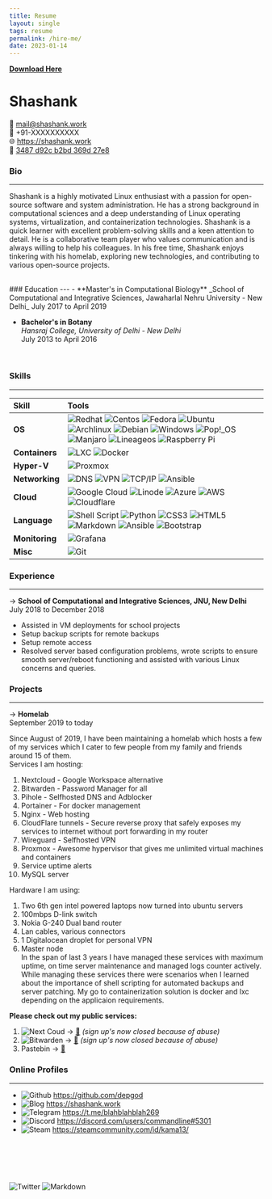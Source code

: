 ```yaml
---
title: Resume
layout: single
tags: resume
permalink: /hire-me/
date: 2023-01-14
---
```

[**Download Here**](https://drive.google.com/file/d/1kEr9xcosC3RM_AnBMLm8gKI7O0a0DzBO/view?usp=share_link)
# Shashank
📧 mail@shashank.work  
📱 +91-XXXXXXXXXX  
🌐 https://shashank.work  
🔑 [3487 d92c b2bd 369d 27e8](https://keys.openpgp.org/vks/v1/by-fingerprint/C140A4EC3B6516385A0F3487D92CB2DB369D27E8)  
  

### Bio  
---

Shashank is a highly motivated Linux enthusiast with a passion for open-source software and system administration. He has a strong background in computational sciences and a deep understanding of Linux operating systems, virtualization, and containerization technologies. Shashank is a quick learner with excellent problem-solving skills and a keen attention to detail. He is a collaborative team player who values communication and is always willing to help his colleagues. In his free time, Shashank enjoys tinkering with his homelab, exploring new technologies, and contributing to various open-source projects.  

<br/>
### Education  
---
- **Master's in Computational Biology**  
	_School of Computational and Integrative Sciences, Jawaharlal Nehru University - New Delhi_  
	July 2017 to April 2019  
  
* **Bachelor's in Botany**  
	_Hansraj College, University of Delhi - New Delhi_  
	July 2013 to April 2016  
  
<br/>

### Skills  
---

| Skill | Tools |
| :--- | :--- |
| **OS** | ![Redhat](https://img.shields.io/badge/Red%20Hat-EE0000?style=for-the-badge&logo=redhat&logoColor=white) ![Centos](https://img.shields.io/badge/Cent%20OS-262577?style=for-the-badge&logo=CentOS&logoColor=white) ![Fedora](https://img.shields.io/badge/Fedora-294172?style=for-the-badge&logo=fedora&logoColor=white) ![Ubuntu](https://img.shields.io/badge/Ubuntu-E95420?style=for-the-badge&logo=ubuntu&logoColor=white) ![Archlinux](https://img.shields.io/badge/Arch_Linux-1793D1?style=for-the-badge&logo=arch-linux&logoColor=white) ![Debian](https://img.shields.io/badge/Debian-A81D33?style=for-the-badge&logo=debian&logoColor=white) ![Windows](https://img.shields.io/badge/Windows-0078D6?style=for-the-badge&logo=windows&logoColor=white) ![Pop!\_OS](https://img.shields.io/badge/Pop!_OS-48B9C7?style=for-the-badge&logo=Pop!_OS&logoColor=white) ![Manjaro](https://img.shields.io/badge/Manjaro-35BF5C?style=for-the-badge&logo=Manjaro&logoColor=white) ![Lineageos](https://img.shields.io/badge/lineageos-167C80?style=for-the-badge&logo=lineageos&logoColor=white) ![Raspberry Pi](https://img.shields.io/badge/-RaspberryPi-C51A4A?style=for-the-badge&logo=Raspberry-Pi) |     
| **Containers** | ![LXC](https://img.shields.io/badge/LXC-100000?style=for-the-badge&logo=LXC&logoColor=white&labelColor=F15CD1&color=FEAF62) ![Docker](https://img.shields.io/badge/docker-%230db7ed.svg?style=for-the-badge&logo=docker&logoColor=white) |  
| **Hyper-V** | ![Proxmox](https://img.shields.io/badge/Proxmox-100000?style=for-the-badge&logo=LXC&logoColor=white&labelColor=F15CD1&color=FE4D01) |
| **Networking** | ![DNS](https://img.shields.io/badge/DNS-100000?style=for-the-badge&logo=DNS&logoColor=white&labelColor=black&color=189DF4) ![VPN](https://img.shields.io/badge/VPN-100000?style=for-the-badge&logo=VPN&logoColor=white&labelColor=black&color=FF0101) ![TCP/IP](https://img.shields.io/badge/TCP/IP-100000?style=for-the-badge&logo=VPN&logoColor=white&labelColor=black&color=F500C9) ![Ansible](https://img.shields.io/badge/ansible-%231A1918.svg?style=for-the-badge&logo=ansible&logoColor=white) |  
| **Cloud** | ![Google Cloud](https://img.shields.io/badge/GoogleCloud-%234285F4.svg?style=for-the-badge&logo=google-cloud&logoColor=white) ![Linode](https://img.shields.io/badge/linode-00A95C?style=for-the-badge&logo=linode&logoColor=white) ![Azure](https://img.shields.io/badge/azure-%230072C6.svg?style=for-the-badge&logo=microsoftazure&logoColor=white) ![AWS](https://img.shields.io/badge/AWS-%23FF9900.svg?style=for-the-badge&logo=amazon-aws&logoColor=white) ![Cloudflare](https://img.shields.io/badge/Cloudflare-F38020?style=for-the-badge&logo=Cloudflare&logoColor=white) |   
| **Language** | ![Shell Script](https://img.shields.io/badge/shell_script-%23121011.svg?style=for-the-badge&logo=gnu-bash&logoColor=white) ![Python](https://img.shields.io/badge/python-3670A0?style=for-the-badge&logo=python&logoColor=ffdd54) ![CSS3](https://img.shields.io/badge/css3-%231572B6.svg?style=for-the-badge&logo=css3&logoColor=white) ![HTML5](https://img.shields.io/badge/html5-%23E34F26.svg?style=for-the-badge&logo=html5&logoColor=white) ![Markdown](https://img.shields.io/badge/markdown-%23000000.svg?style=for-the-badge&logo=markdown&logoColor=white) ![Ansible](https://img.shields.io/badge/ansible-%231A1918.svg?style=for-the-badge&logo=ansible&logoColor=white) ![Bootstrap](https://img.shields.io/badge/bootstrap-%23563D7C.svg?style=for-the-badge&logo=bootstrap&logoColor=white) |  
| **Monitoring** | ![Grafana](https://img.shields.io/badge/grafana-%23F46800.svg?style=for-the-badge&logo=grafana&logoColor=white) |  
| **Misc** | ![Git](https://img.shields.io/badge/GIT-E44C30?style=for-the-badge&logo=git&logoColor=white) |  


### Experience  
---
-> **School of Computational and Integrative Sciences, JNU, New Delhi**  
  July 2018 to December 2018  
  * Assisted in VM deployments for school projects  
  * Setup backup scripts for remote backups  
  * Setup remote access  
  * Resolved server based configuration problems, wrote scripts to ensure smooth server/reboot functioning and assisted with various Linux concerns and queries.  

### Projects  
---
-> **Homelab**  
  September 2019 to today  

  Since August of 2019, I have been maintaining a homelab which hosts a few of my services which I cater to few people from my family and friends around 15 of them.  
  Services I am hosting:  
  1. Nextcloud - Google Workspace alternative  
  2. Bitwarden - Password Manager for all  
  3. Pihole - Selfhosted DNS and Adblocker  
  4. Portainer - For docker management  
  5. Nginx - Web hosting  
  6. CloudFlare tunnels - Secure reverse proxy that safely exposes my services to internet without port forwarding in my router  
  7. Wireguard - Selfhosted VPN  
  8. Proxmox - Awesome hypervisor that gives me unlimited virtual machines and containers  
  9. Service uptime alerts  
  10. MySQL server  

  Hardware I am using:  
  1. Two 6th gen intel powered laptops now turned into ubuntu servers  
  2. 100mbps D-link switch  
  3. Nokia G-240 Dual band router  
  4. Lan cables, various connectors    
  5. 1 Digitalocean droplet  for personal VPN  
  6. Master node  
  In the span of last 3 years I have managed these services with maximum uptime, on time server maintenance and managed logs counter actively. While managing these services there were scenarios when I learned about the importance of shell scripting for automated backups and server patching. My go to containerization solution is docker and lxc depending on the applicaion requirements.  

  **Please check out my public services:**  
  1. ![Next Coud](https://img.shields.io/badge/Next%20Cloud-0B94DE?style=for-the-badge&logo=nextcloud&logoColor=white) -> [🔗](https://nc.shellshock.lol) _(sign up's now closed because of abuse)_  
  2. ![Bitwarden](https://img.shields.io/badge/bitwarden-%23175DDC.svg?style=for-the-badge&logo=bitwarden&logoColor=white) -> [🔗](https://bw.shellshock.lol) _(sign up's now closed because of abuse)_  
  3. Pastebin  -> [🔗](https://bin.shellshock.lol)
  
  
### Online Profiles  
---
- ![Github](https://img.shields.io/badge/GitHub-100000?style=for-the-badge&logo=github&logoColor=white) https://github.com/depgod  
- ![Blog](https://img.shields.io/badge/Blog-100000?style=for-the-badge&logo=home&logoColor=white&labelColor=black&color=A1FF14) https://shashank.work  
- ![Telegram](https://img.shields.io/badge/Telegram-2CA5E0?style=for-the-badge&logo=telegram&logoColor=white) https://t.me/blahblahblah269    
- ![Discord](https://img.shields.io/badge/Discord-7289DA?style=for-the-badge&logo=discord&logoColor=white) https://discord.com/users/commandline#5301  
- ![Steam](https://img.shields.io/badge/steam-%23000000.svg?style=for-the-badge&logo=steam&logoColor=white) https://steamcommunity.com/id/kama13/
<br/>
<br/>
<br/>
<br/>


![Twitter](https://img.shields.io/twitter/follow/badpkg?style=social) 
![Markdown](https://img.shields.io/badge/Made%20with-Markdown-1f425f.svg)
